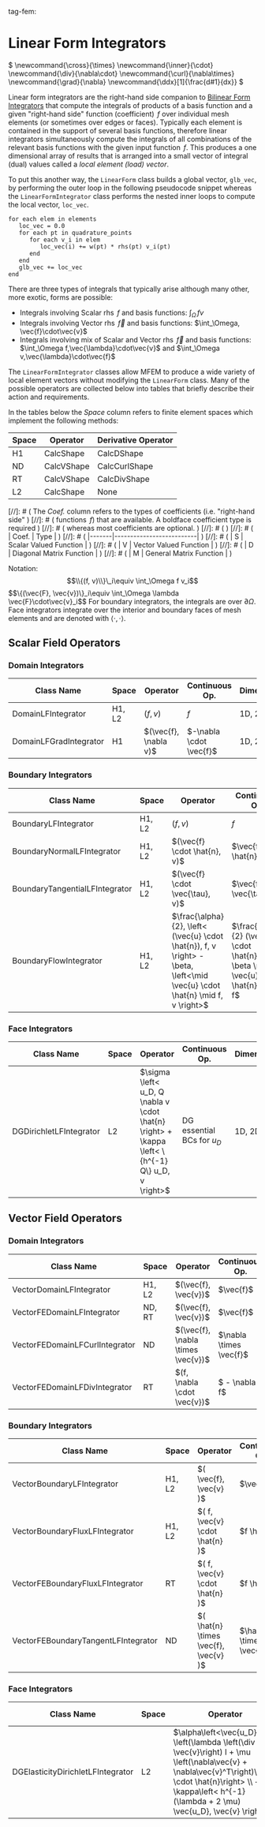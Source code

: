 tag-fem:

# Linear Form Integrators

$
\newcommand{\cross}{\times}
\newcommand{\inner}{\cdot}
\newcommand{\div}{\nabla\cdot}
\newcommand{\curl}{\nabla\times}
\newcommand{\grad}{\nabla}
\newcommand{\ddx}[1]{\frac\{d#1}\{dx}}
$

Linear form integrators are the right-hand side companion to [Bilinear Form
Integrators](bilininteg.md) that compute the integrals of products of a basis
function and a given "right-hand side" function (coefficient) $\,f$ over
individual mesh elements (or sometimes over edges or faces). Typically each
element is contained in the support of several basis functions, therefore linear
integrators simultaneously compute the integrals of all combinations of the
relevant basis functions with the given input function $\,f$. This produces a
one dimensional array of results that is arranged into a small vector of
integral (dual) values called a *local element (load) vector*.

To put this another way, the `LinearForm` class builds a global vector,
`glb_vec`, by performing the outer loop in the following pseudocode snippet
whereas the `LinearFormIntegrator` class performs the nested inner loops to
compute the local vector, `loc_vec`.

```
for each elem in elements
   loc_vec = 0.0
   for each pt in quadrature_points
      for each v_i in elem
         loc_vec(i) += w(pt) * rhs(pt) v_i(pt)
      end
   end
   glb_vec += loc_vec
end
```

There are three types of integrals that typically arise although many other,
more exotic, forms are possible:

+ Integrals involving Scalar rhs $\,f$ and basis functions: $\int_\Omega\, f v$
+ Integrals involving Vector rhs $\,\vec{f}$ and basis functions: $\int_\Omega\, \vec\{f}\cdot\vec\{v}$
+ Integrals involving mix of Scalar and Vector rhs $\,\vec{f}$ and basis functions: $\int_\Omega f\,\vec\{\lambda}\cdot\vec\{v}$ and $\int_\Omega v\,\vec\{\lambda}\cdot\vec\{f}$

The `LinearFormIntegrator` classes allow MFEM to produce a wide variety of local
element vectors without modifying the `LinearForm` class. Many of the possible
operators are collected below into tables that briefly describe their action and
requirements.

In the tables below the *Space* column refers to finite element spaces which
implement the following methods:

| Space | Operator   | Derivative Operator |
|-------|------------|---------------------|
| H1    | CalcShape  | CalcDShape          |
| ND    | CalcVShape | CalcCurlShape       |
| RT    | CalcVShape | CalcDivShape        |
| L2    | CalcShape  | None                |

[//]: # ( The *Coef.* column refers to the types of coefficients (i.e. "right-hand side" )
[//]: # ( functions $\,f$) that are available. A boldface coefficient type is required )
[//]: # ( whereas most coefficients are optional. )
[//]: # ( )
[//]: # ( | Coef. | Type                     | )
[//]: # ( |-------|--------------------------| )
[//]: # ( |   S   | Scalar Valued Function   | )
[//]: # ( |   V   | Vector Valued Function   | )
[//]: # ( |   D   | Diagonal Matrix Function | )
[//]: # ( |   M   | General Matrix Function  | )

Notation:
$$\\{(f, v)\\}\_i\equiv \int_\Omega f v_i$$
$$\\{(\vec\{F}, \vec\{v})\\}\_i\equiv \int_\Omega \lambda \vec\{F}\cdot\vec\{v}_i$$
For boundary integrators, the integrals are over $\partial \Omega$.
Face integrators integrate over the interior and boundary faces of mesh elements
and are denoted with $\left<\cdot,\cdot\right>$.

## Scalar Field Operators

### Domain Integrators

| Class Name             | Space  | Operator                           | Continuous Op.   | Dimension  |
|------------------------|--------|------------------------------------|------------------| ---------- |
| DomainLFIntegrator     | H1, L2 | $(f, v)$ | $f$ | 1D, 2D, 3D |
| DomainLFGradIntegrator | H1 |   $(\vec\{f}, \nabla v)$ | $-\nabla \cdot \vec\{f}$ | 1D, 2D, 3D |

### Boundary Integrators

| Class Name             | Space  | Operator                           | Continuous Op.   | Dimension  |
|------------------------|-------|------------------------------------|------------------| ---------- |
| BoundaryLFIntegrator    | H1, L2 | $(f, v)$ | $f$ | 1D, 2D, 3D |
| BoundaryNormalLFIntegrator  | H1, L2 | $(\vec\{f} \cdot \hat\{n}, v)$ | $\vec\{f} \cdot \hat\{n}$ | 1D, 2D, 3D |
| BoundaryTangentialLFIntegrator | H1, L2 | $(\vec\{f} \cdot \vec\{\tau}, v)$ | $\vec\{f} \cdot \vec\{\tau}$ | 2D |
| BoundaryFlowIntegrator | H1, L2 | $\frac\{\alpha}\{2}\, \left< (\vec\{u} \cdot \hat\{n})\, f, v \right> - \beta\, \left<\mid \vec\{u} \cdot \hat\{n} \mid f, v \right>$ | $\frac\{\alpha}\{2} (\vec\{u} \cdot \hat\{n})\, f - \beta \mid \vec\{u} \cdot \hat\{n} \mid f$ | 1D, 2D, 3D |

### Face Integrators

| Class Name             | Space  | Operator                           | Continuous Op.   | Dimension  |
|------------------------|-------|------------------------------------|------------------| ---------- |
| DGDirichletLFIntegrator | L2 | $\sigma \left< u_D, Q \nabla v \cdot \hat\{n} \right> + \kappa \left< \\\{h^\{-1} Q\\\} u_D, v \right>$ | DG essential BCs for $u_D$ | 1D, 2D, 3D


## Vector Field Operators

### Domain Integrators

| Class Name             | Space  | Operator                           | Continuous Op.   | Dimension  |
|------------------------|--------|------------------------------------|------------------| ---------- |
| VectorDomainLFIntegrator   | H1, L2 | $(\vec\{f}, \vec\{v})$  | $\vec\{f}$  | 1D, 2D, 3D |
| VectorFEDomainLFIntegrator | ND, RT | $(\vec\{f}, \vec\{v})$  | $\vec\{f}$  | 2D, 3D |
| VectorFEDomainLFCurlIntegrator | ND | $(\vec\{f}, \nabla \times \vec\{v})$ | $\nabla \times \vec\{f}$ | 2D, 3D |
| VectorFEDomainLFDivIntegrator | RT | $(f, \nabla \cdot \vec\{v})$ | $ - \nabla f$ | 2D, 3D |

### Boundary Integrators

| Class Name             | Space  | Operator                           | Continuous Op.   | Dimension  |
|------------------------|--------|------------------------------------|------------------| ---------- |
| VectorBoundaryLFIntegrator    | H1, L2 | $( \vec\{f}, \vec\{v} )$ | $\vec\{f}$ | 1D, 2D, 3D |
| VectorBoundaryFluxLFIntegrator  | H1, L2 | $( f, \vec\{v} \cdot \hat\{n} )$ | $f \hat\{n}$ | 1D, 2D, 3D |
| VectorFEBoundaryFluxLFIntegrator  | RT | $( f, \vec\{v} \cdot \hat\{n} )$ | $f \hat\{n}$ | 2D, 3D |
| VectorFEBoundaryTangentLFIntegrator  | ND | $( \hat\{n} \times \vec\{f}, \vec\{v} )$ | $\hat\{n} \times \vec\{f}$ | 2D, 3D |

### Face Integrators

| Class Name             | Space  | Operator                           | Continuous Op.   | Dimension  |
|------------------------|-------|------------------------------------|------------------| ---------- |
| DGElasticityDirichletLFIntegrator | L2 | $\alpha\left<\vec\{u_D}, \left(\lambda \left(\div \vec\{v}\right) I + \mu \left(\nabla\vec\{v} + \nabla\vec\{v}^T\right)\right) \cdot \hat\{n}\right> \\\\ + \kappa\left< h^\{-1} (\lambda + 2 \mu) \vec\{u_D}, \vec\{v} \right>$ | DG essential BCs for $\vec\{u_D}$ | 1D, 2D, 3D

<script type="text/x-mathjax-config">MathJax.Hub.Config({TeX: {equationNumbers: {autoNumber: "all"}}, tex2jax: {inlineMath: [['$','$']]}});</script>
<script type="text/javascript" src="https://cdnjs.cloudflare.com/ajax/libs/mathjax/2.7.2/MathJax.js?config=TeX-AMS_HTML"></script>
